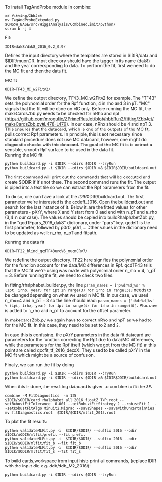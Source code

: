 To install TagAndProbe module in combine:
```
cd fitting/ZbbJet
mv TagAndProbeExtended.py $CMSSW_BASE/src/HiggsAnalysis/CombinedLimit/python/
scram b -j 4
```



Fit:  
```
IDIR=dak8/dak8_2016_0.2_0.9/
```
Defines the input directory where the templates are stored in $IDIR/data and $IDIR/muonCR. Input directory should have the tagger in its name (dak8) and the year correcsponding to data. To perform the fit, first we need to do the MC fit and then the data fit.  


MC fit
```
ODIR=TF43_MC_w2Fitv2/
```
We define the output directory, TF43_MC_w2Fitv2 for example. The "TF43" sets the polynomial order for the Rpf function, 4 in rho and 3 in pT. "MC" signals that the fit will be done on MC only.
Before running the MC fit, the makeCardsZbb.py needs to be checked for nRho and npT (https://github.com/mroguljic/ZPrimePlusJet/blob/hbbRun2/fitting/ZbbJet/makeCardsZbb.py#L478-L479). In our case, nRho should be 4 and npT 3. This ensures that the datacard, which is one of the outputs of the MC fit, pulls correct Rpf parameters. In principle, this is not necessary since standard procedure does not use MC datacard, however, one might do diagnostic checks with this datacard. The goal of the MC fit is to extract a sensible, smooth Rpf surface to be used in the data fit.  
Running the MC fit  
```
python buildcard.py -i $IDIR --odirs $ODIR --dryRun
python buildcard.py -i $IDIR --odirs $ODIR >& $IDIR$ODIR/buildcard.out
```
The first command will print out the commands that will be executed and create $ODIR if it's not there. The second command runs the fit. The output is piped into a text file so we can extract the Rpf parameters from the fit. 

To do so, one can have a look at the $IDIR$ODIR/buildcard.out. The first parameter we're interested is the qcdeff_2016. Open the buildcard.out and search for the last instance of it. Below it, are the fitted values for other parameters - pXrY, where X and Y start from 0 and end with n_pT and n_rho (3,4 in our case). The values should be copied into buildRhalphabetZbb.py, in the "qcdTFpars_2016_dak8" dictionary, under "pars" key. qcdeff is the first parameter, followed by p0r0, p0r1,... Other values in the dictionary need to be updated as well: n_rho, n_pT and fitpath.  

Running the data fit
```
ODIR=TF22_blind_qcdTF43uncV6_muonCRv7/
```
We redefine the output directory. TF22 here signifies the polynomial order for the function account for the data/MC differences in Rpf. qcdTF43 tells that the MC fit we're using was made with polynomial order n_rho = 4, n_pT = 3. Before running the fit, we need to check two files.  

In fitting/rhalphabet_builder.py, the line `param_names = ['p%dr%d_%s' % (ipt, irho, year) for ipt in range(3) for irho in range(3)]` needs to be changed depending on what we used in MC fit. In our case, we used n_rho=4 and n_pT = 3 so the line should read: `param_names = ['p%dr%d_%s' % (ipt, irho, year) for ipt in range(4) for irho in range(5)]`. Plus one is added to n_rho and n_pT to account for the offset parameter.  

In makecardsZbb.py we again have to correct nRho and npT as we had to for the MC fit. In this case, they need to be set to 2 and 2. 

In case this is confusing, the pXrY parameters in the data fit datacard are parameters for the function correcting the Rpf due to data/MC differences, while the parameters for the Rpf itself (which we got from the MC fit) at this point are called qcdfit_tf_2016_decoX. They used to be called pXrY in the MC fit which might be a source of confusion.  

Finally, we can run the fit by doing 
```
python buildcard.py -i $IDIR --odirs $ODIR --dryRun
python buildcard.py -i $IDIR --odirs $ODIR >& $IDIR$ODIR/buildcard.out
```
When this is done, the resulting datacard is given to combine to fit the SF:
```
combine -M FitDiagnostics  -m 125 $IDIR/$ODIR/card_rhalphabet_all_2016_floatZ_TNP.root --setRobustFitTolerance  0.001 --setRobustFitStrategy 2 --robustFit 1  --setRobustFitAlgo Minuit2,Migrad --saveShapes --saveWithUncertainties
mv fitDiagnostics.root  $IDIR/$ODIR/mlfit_2016.root
```
To plot the fit results:
```
python validateMLFit.py -i  $IDIR/$ODIR/ --suffix 2016 --odir $IDIR/$ODIR/mlfit/prefit --fit prefit
python validateMLFit.py -i  $IDIR/$ODIR/ --suffix 2016 --odir $IDIR/$ODIR/mlfit/fit_b --fit fit_b
python validateMLFit.py -i  $IDIR/$ODIR/ --suffix 2016 --odir $IDIR/$ODIR/mlfit/fit_s --fit fit_s
```


To build cards,workspace from input hists print all commands, (replace IDIR with the input dir, e.g. ddb/ddb_M2_2016/):
```
python buildcard.py -i $IDIR --odirs $ODIR --dryRun
```
